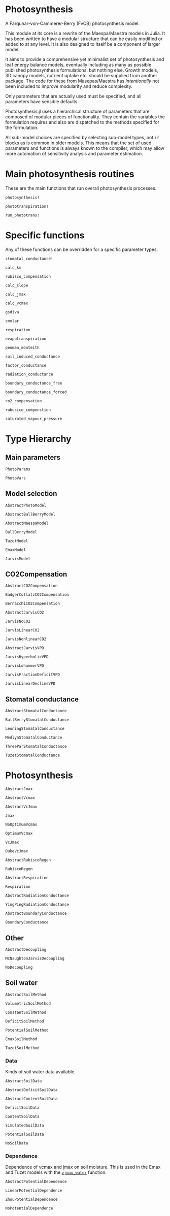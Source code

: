 # Photosynthesis

A Farquhar-von-Cammerer-Berry (FvCB) photosynthesis model.

This module at its core is a rewrite of the Maespa/Maestra models in Julia. It
has been written to have a modular structure that can be easily modified or added
to at any level. It is also designed to itself be a component of larger
model.

It aims to provide a comprehensive yet minimalist set of photosynthesis and leaf
energy balance models, eventually including as many as possible published
photosynthesis formulations: but nothing else. Growth models, 3D canopy models,
nutrient uptake etc. should be supplied from another package. The code for these
from Masepas/Maestra has *intentionally* not been included to improve modularity
and reduce complexity.

Only parameters that are actually used must be specified, and all
parameters have sensible defaults.

Photosynthesis.jl uses a hierarchical structure of parameters that are composed
of modular pieces of functionality. They contain the variables the formulation
requires and also are dispatched to the methods specified for the formulation.

All sub-model choices are specified by selecting sub-model types, not `if`
blocks as is common in older models. This means that the set of used parameters
and functions is always known to the compiler, which may allow more automation
of sensitivity analysis and parameter estimation.

# Main photosynthesis routines

These are the main functions that run overall photosynthesis processes.

```@docs
photosynthesis!
```

```@docs
phototranspiration!
```

```@docs
run_phototrans!
```

# Specific functions

Any of these functions can be overridden for a specific parameter types.

```@docs
stomatal_conductance!
```

```@docs
calc_km
```

```@docs
rubisco_compensation
```

```@docs
calc_slope
```

```@docs
calc_jmax
```

```@docs
calc_vcmax
```

```@docs
gsdiva
```

```@docs
cmolar
```

```@docs
respiration
```

```@docs
evapotranspiration
```

```@docs
penman_monteith
```

```@docs
soil_induced_conductance
```

```@docs
factor_conductance
```

```@docs
radiation_conductance
```

```@docs
boundary_conductance_free
```

```@docs
boundary_conductance_forced
```

```@docs
co2_compensation
```

```@docs
rubusico_compenstion
```

```@docs
saturated_vapour_pressure
```


# Type Hierarchy

## Main parameters

```@docs
PhotoParams
```
```@docs
PhotoVars
```

## Model selection

```@docs
AbstractPhotoModel
```
```@docs
AbstractBallBerryModel
```
```@docs
AbstractMaespaModel
```
```@docs
BallBerryModel
```
```@docs
TuzetModel
```
```@docs
EmaxModel
```
```@docs
JarvisModel
```

## CO2Compensation

```@docs
AbstractCO2Compensation
```
```@docs
BadgerCollatzCO2Compensation
```
```@docs
BernacchiCO2Compensation
```
```@docs
AbstractJarvisCO2
```
```@docs
JarvisNoCO2
```
```@docs
JarvisLinearCO2
```
```@docs
JarvisNonlinearCO2
```
```@docs
AbstractJarvisVPD
```
```@docs
JarvisHyperbolicVPD
```
```@docs
JarvisLohammerVPD
```
```@docs
JarvisFractionDeficitVPD
```
```@docs
JarvisLinearDeclineVPD
```

## Stomatal conductance

```@docs
AbstractStomatalConductance
```
```@docs
BallBerryStomatalConductance
```
```@docs
LeuningStomatalConductance
```
```@docs
MedlynStomatalConductance
```
```@docs
ThreeParStomatalConductance
```
```@docs
TuzetStomatalConductance
```

# Photosynthesis

```@docs
AbstractJmax
```
```@docs
AbstractVcmax
```
```@docs
AbstractVcJmax
```
```@docs
Jmax
```
```@docs
NoOptimumVcmax
```
```@docs
OptimumVcmax
```
```@docs
VcJmax
```
```@docs
DukeVcJmax
```
```@docs
AbstractRubiscoRegen
```
```@docs
RubiscoRegen
```
```@docs
AbstractRespiration
```
```@docs
Respiration
```
```@docs
AbstractRadiationConductance
```
```@docs
YingPingRadiationConductance
```
```@docs
AbstractBoundaryConductance
```
```@docs
BoundaryConductance
```

## Other

```@docs
AbstractDecoupling
```
```@docs
McNaughtonJarvisDecoupling
```
```@docs
NoDecoupling
```

## Soil water 

```@docs
AbstractSoilMethod
```
```@docs
VolumetricSoilMethod
```
```@docs
ConstantSoilMethod
```
```@docs
DeficitSoilMethod
```
```@docs
PotentialSoilMethod
```
```@docs
EmaxSoilMethod
```
```@docs
TuzetSoilMethod
```

### Data

Kinds of soil water data available.

```@docs
AbstractSoilData
```
```@docs
AbstractDeficitSoilData
```
```@docs
AbstractContentSoilData
```
```@docs
DeficitSoilData
```
```@docs
ContentSoilData
```
```@docs
SimulatedSoilData
```
```@docs
PotentialSoilData
```
```@docs
NoSoilData
```

### Dependence 

Dependence of vcmax and jmax on soil moisture. This is used in the Emax and
Tuzet models with the [`vjmax_water`](@ref) function.

```@docs
AbstractPotentialDependence
```
```@docs
LinearPotentialDependence
```
```@docs
ZhouPotentialDependence
```
```@docs
NoPotentialDependence
```
